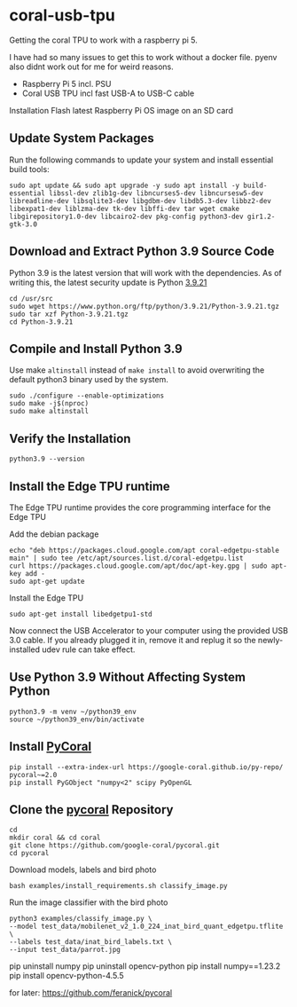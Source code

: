 # coral-usb-tpu
Getting the coral TPU to work with a raspberry pi 5.

I have had so many issues to get this to work without a docker file. pyenv also didnt work out for me for weird reasons. 
- Raspberry Pi 5 incl. PSU
- Coral USB TPU incl fast USB-A to USB-C cable

Installation
Flash latest Raspberry Pi OS image on an SD card

## Update System Packages
Run the following commands to update your system and install essential build tools:

    sudo apt update && sudo apt upgrade -y sudo apt install -y build-essential libssl-dev zlib1g-dev libncurses5-dev libncursesw5-dev libreadline-dev libsqlite3-dev libgdbm-dev libdb5.3-dev libbz2-dev libexpat1-dev liblzma-dev tk-dev libffi-dev tar wget cmake libgirepository1.0-dev libcairo2-dev pkg-config python3-dev gir1.2-gtk-3.0


## Download and Extract Python 3.9 Source Code
Python 3.9 is the latest version that will work with the dependencies. As of writing this, the latest security update is Python [3.9.21](https://docs.python.org/release/3.9.21/whatsnew/changelog.html)

    cd /usr/src
    sudo wget https://www.python.org/ftp/python/3.9.21/Python-3.9.21.tgz
    sudo tar xzf Python-3.9.21.tgz
    cd Python-3.9.21

## Compile and Install Python 3.9
Use make `altinstall` instead of `make install` to avoid overwriting the default python3 binary used by the system.

    sudo ./configure --enable-optimizations
    sudo make -j$(nproc)
    sudo make altinstall

## Verify the Installation

    python3.9 --version

## Install the Edge TPU runtime
The Edge TPU runtime provides the core programming interface for the Edge TPU

Add the debian package

    echo "deb https://packages.cloud.google.com/apt coral-edgetpu-stable main" | sudo tee /etc/apt/sources.list.d/coral-edgetpu.list
    curl https://packages.cloud.google.com/apt/doc/apt-key.gpg | sudo apt-key add -
    sudo apt-get update

Install the Edge TPU

    sudo apt-get install libedgetpu1-std
Now connect the USB Accelerator to your computer using the provided USB 3.0 cable. If you already plugged it in, remove it and replug it so the newly-installed udev rule can take effect.

## Use Python 3.9 Without Affecting System Python
    python3.9 -m venv ~/python39_env
    source ~/python39_env/bin/activate

## Install [PyCoral](https://coral.ai/docs/accelerator/get-started/#pycoral-on-linux)
    pip install --extra-index-url https://google-coral.github.io/py-repo/ pycoral~=2.0
    pip install PyGObject "numpy<2" scipy PyOpenGL


## Clone the [pycoral](https://github.com/google-coral/pycoral) Repository

    cd
    mkdir coral && cd coral
    git clone https://github.com/google-coral/pycoral.git
    cd pycoral

Download models, labels and bird photo

    bash examples/install_requirements.sh classify_image.py
Run the image classifier with the bird photo 

    python3 examples/classify_image.py \
    --model test_data/mobilenet_v2_1.0_224_inat_bird_quant_edgetpu.tflite \
    --labels test_data/inat_bird_labels.txt \
    --input test_data/parrot.jpg


pip uninstall numpy
pip uninstall opencv-python
pip install numpy==1.23.2
pip install opencv-python-4.5.5


for later:
https://github.com/feranick/pycoral
